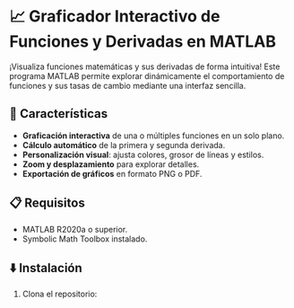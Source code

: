 # 📈 Graficador Interactivo de Funciones y Derivadas en MATLAB

¡Visualiza funciones matemáticas y sus derivadas de forma intuitiva! Este programa MATLAB permite explorar dinámicamente el comportamiento de funciones y sus tasas de cambio mediante una interfaz sencilla.

## 🎯 Características
- **Graficación interactiva** de una o múltiples funciones en un solo plano.
- **Cálculo automático** de la primera y segunda derivada.
- **Personalización visual**: ajusta colores, grosor de líneas y estilos.
- **Zoom y desplazamiento** para explorar detalles.
- **Exportación de gráficos** en formato PNG o PDF.

## 📋 Requisitos
- MATLAB R2020a o superior.
- Symbolic Math Toolbox instalado.

## ⬇️ Instalación
1. Clona el repositorio: